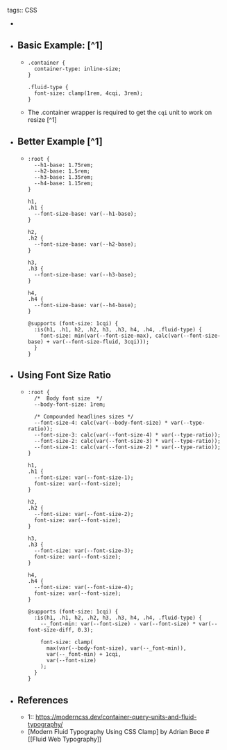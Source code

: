 tags:: CSS

-
- ## Basic Example: [^1]
	- ```
	  .container {
	    container-type: inline-size;
	  }
	  
	  .fluid-type {
	    font-size: clamp(1rem, 4cqi, 3rem);
	  }
	  ```
	- The .container wrapper is required to get the `cqi` unit to work on resize [^1]
- ## Better Example [^1]
	- ```
	  :root {
	    --h1-base: 1.75rem;
	    --h2-base: 1.5rem;
	    --h3-base: 1.35rem;
	    --h4-base: 1.15rem;
	  }
	  
	  h1,
	  .h1 {
	    --font-size-base: var(--h1-base);
	  }
	  
	  h2,
	  .h2 {
	    --font-size-base: var(--h2-base);
	  }
	  
	  h3,
	  .h3 {
	    --font-size-base: var(--h3-base);
	  }
	  
	  h4,
	  .h4 {
	    --font-size-base: var(--h4-base);
	  }
	  
	  @supports (font-size: 1cqi) {
	    :is(h1, .h1, h2, .h2, h3, .h3, h4, .h4, .fluid-type) {
	      font-size: min(var(--font-size-max), calc(var(--font-size-base) + var(--font-size-fluid, 3cqi)));
	    }
	  }
	  ```
- ## Using Font Size Ratio
	- ```
	  :root {
	    /*  Body font size  */
	    --body-font-size: 1rem;
	  
	    /* Compounded headlines sizes */
	    --font-size-4: calc(var(--body-font-size) * var(--type-ratio));
	    --font-size-3: calc(var(--font-size-4) * var(--type-ratio));
	    --font-size-2: calc(var(--font-size-3) * var(--type-ratio));
	    --font-size-1: calc(var(--font-size-2) * var(--type-ratio));
	  }
	  
	  h1,
	  .h1 {
	    --font-size: var(--font-size-1);
	    font-size: var(--font-size);
	  }
	  
	  h2,
	  .h2 {
	    --font-size: var(--font-size-2);
	    font-size: var(--font-size);
	  }
	  
	  h3,
	  .h3 {
	    --font-size: var(--font-size-3);
	    font-size: var(--font-size);
	  }
	  
	  h4,
	  .h4 {
	    --font-size: var(--font-size-4);
	    font-size: var(--font-size);
	  }
	  
	  @supports (font-size: 1cqi) {
	    :is(h1, .h1, h2, .h2, h3, .h3, h4, .h4, .fluid-type) {
	      --_font-min: var(--font-size) - var(--font-size) * var(--font-size-diff, 0.3);
	  
	      font-size: clamp(
	        max(var(--body-font-size), var(--_font-min)),
	        var(--_font-min) + 1cqi,
	        var(--font-size)
	      );
	    }
	  }
	  ```
- ## References
	- 1:: https://moderncss.dev/container-query-units-and-fluid-typography/
	- [Modern Fluid Typography Using CSS Clamp] by Adrian Bece #[[Fluid Web Typography]]